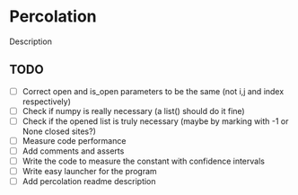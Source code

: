 # Percolation

Description

## TODO

- [ ] Correct open and is_open parameters to be the same (not i,j and index respectively)
- [ ] Check if numpy is really necessary (a list() should do it fine)
- [ ] Check if the opened list is truly necessary (maybe by marking with -1 or None closed sites?)
- [ ] Measure code performance
- [ ] Add comments and asserts
- [ ] Write the code to measure the constant with confidence intervals
- [ ] Write easy launcher for the program
- [ ]  Add percolation readme description